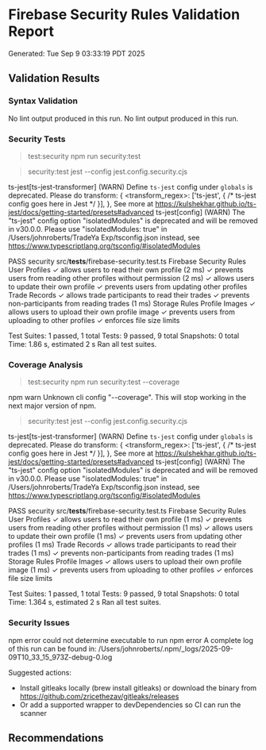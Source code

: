 # Firebase Security Rules Validation Report
Generated: Tue Sep  9 03:33:19 PDT 2025

## Validation Results

### Syntax Validation
No lint output produced in this run.
No lint output produced in this run.

### Security Tests

> test:security
> npm run security:test


> security:test
> jest --config jest.config.security.cjs

ts-jest[ts-jest-transformer] (WARN) Define `ts-jest` config under `globals` is deprecated. Please do
transform: {
    <transform_regex>: ['ts-jest', { /* ts-jest config goes here in Jest */ }],
},
See more at https://kulshekhar.github.io/ts-jest/docs/getting-started/presets#advanced
ts-jest[config] (WARN) 
    The "ts-jest" config option "isolatedModules" is deprecated and will be removed in v30.0.0. Please use "isolatedModules: true" in /Users/johnroberts/TradeYa Exp/tsconfig.json instead, see https://www.typescriptlang.org/tsconfig/#isolatedModules
  
PASS security src/__tests__/firebase-security.test.ts
  Firebase Security Rules
    User Profiles
      ✓ allows users to read their own profile (2 ms)
      ✓ prevents users from reading other profiles without permission (2 ms)
      ✓ allows users to update their own profile
      ✓ prevents users from updating other profiles
    Trade Records
      ✓ allows trade participants to read their trades
      ✓ prevents non-participants from reading trades (1 ms)
    Storage Rules
      Profile Images
        ✓ allows users to upload their own profile image
        ✓ prevents users from uploading to other profiles
        ✓ enforces file size limits

Test Suites: 1 passed, 1 total
Tests:       9 passed, 9 total
Snapshots:   0 total
Time:        1.86 s, estimated 2 s
Ran all test suites.

### Coverage Analysis

> test:security
> npm run security:test --coverage

npm warn Unknown cli config "--coverage". This will stop working in the next major version of npm.

> security:test
> jest --config jest.config.security.cjs

ts-jest[ts-jest-transformer] (WARN) Define `ts-jest` config under `globals` is deprecated. Please do
transform: {
    <transform_regex>: ['ts-jest', { /* ts-jest config goes here in Jest */ }],
},
See more at https://kulshekhar.github.io/ts-jest/docs/getting-started/presets#advanced
ts-jest[config] (WARN) 
    The "ts-jest" config option "isolatedModules" is deprecated and will be removed in v30.0.0. Please use "isolatedModules: true" in /Users/johnroberts/TradeYa Exp/tsconfig.json instead, see https://www.typescriptlang.org/tsconfig/#isolatedModules
  
PASS security src/__tests__/firebase-security.test.ts
  Firebase Security Rules
    User Profiles
      ✓ allows users to read their own profile (1 ms)
      ✓ prevents users from reading other profiles without permission (1 ms)
      ✓ allows users to update their own profile (1 ms)
      ✓ prevents users from updating other profiles (1 ms)
    Trade Records
      ✓ allows trade participants to read their trades (1 ms)
      ✓ prevents non-participants from reading trades (1 ms)
    Storage Rules
      Profile Images
        ✓ allows users to upload their own profile image (1 ms)
        ✓ prevents users from uploading to other profiles
        ✓ enforces file size limits

Test Suites: 1 passed, 1 total
Tests:       9 passed, 9 total
Snapshots:   0 total
Time:        1.364 s, estimated 2 s
Ran all test suites.

### Security Issues
npm error could not determine executable to run
npm error A complete log of this run can be found in: /Users/johnroberts/.npm/_logs/2025-09-09T10_33_15_973Z-debug-0.log

Suggested actions:
- Install gitleaks locally (brew install gitleaks) or download the binary from https://github.com/zricethezav/gitleaks/releases
- Or add a supported wrapper to devDependencies so CI can run the scanner

## Recommendations
